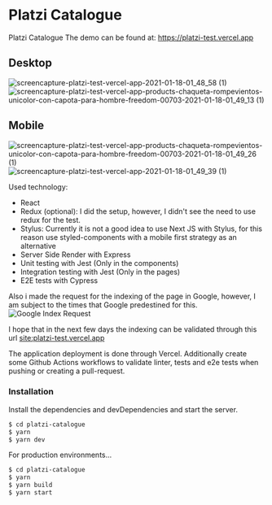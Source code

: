 # Platzi Catalogue

Platzi Catalogue
The demo can be found at: https://platzi-test.vercel.app

## Desktop
![screencapture-platzi-test-vercel-app-2021-01-18-01_48_58 (1)](https://user-images.githubusercontent.com/46332292/104881576-8551d600-592f-11eb-9017-84c2ead358b4.png)
![screencapture-platzi-test-vercel-app-products-chaqueta-rompevientos-unicolor-con-capota-para-hombre-freedom-00703-2021-01-18-01_49_13 (1)](https://user-images.githubusercontent.com/46332292/104881583-88e55d00-592f-11eb-8d4b-67404e605e21.png)

## Mobile
![screencapture-platzi-test-vercel-app-products-chaqueta-rompevientos-unicolor-con-capota-para-hombre-freedom-00703-2021-01-18-01_49_26 (1)](https://user-images.githubusercontent.com/46332292/104881588-8d117a80-592f-11eb-92f6-f0b379478125.png)
![screencapture-platzi-test-vercel-app-2021-01-18-01_49_39 (1)](https://user-images.githubusercontent.com/46332292/104881599-90a50180-592f-11eb-897d-2ff4786f7863.png)


Used technology:

- React
- Redux (optional): I did the setup, however, I didn't see the need to use redux for the test.
- Stylus: Currently it is not a good idea to use Next JS with Stylus, for this reason use styled-components with a mobile first strategy as an alternative
- Server Side Render with Express
- Unit testing with Jest (Only in the components)
- Integration testing with Jest (Only in the pages)
- E2E tests with Cypress

Also i made the request for the indexing of the page in Google, however, I am subject to the times that Google predestined for this.
![Google Index Request](https://user-images.githubusercontent.com/46332292/103614603-f4263c80-4ef6-11eb-933d-2b9ac24fbff7.png)

I hope that in the next few days the indexing can be validated through this url [site:platzi-test.vercel.app](https://www.google.com/search?q=site%3Aplatzi-test.vercel.app&oq=site%3Aplatzi-test.vercel.app&aqs=chrome.0.69i59j69i58j69i60.400j0j7&sourceid=chrome&ie=UTF-8)

The application deployment is done through Vercel. Additionally create some Github Actions workflows to validate linter, tests and e2e tests when pushing or creating a pull-request.

### Installation

Install the dependencies and devDependencies and start the server.

```sh
$ cd platzi-catalogue
$ yarn
$ yarn dev
```

For production environments...

```sh
$ cd platzi-catalogue
$ yarn
$ yarn build
$ yarn start
```

